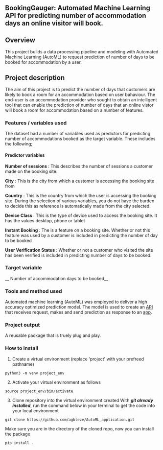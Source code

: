 ## BookingGauger: Automated Machine Learning API for predicting number of accommodation days an online visitor will book.

## Overview

This project builds a data processing pipeline and modeling with Automated Machine Learning (AutoML) to request prediction of number of days to be booked for accommodation by a user. 

## Project description

The aim of this project is to predict the number of days that
customers are likely to book a room for an accommodation based on user bahaviour.
The end-user is an accommodation provider who sought to obtain
an intelligent tool that can enable the prediction of number of days that an online vistor will book a room for accommodation based on a number of features.

### Features / variables used

The dataset had a number of variables used as predictors for
predicting number of accommodations booked as the target variable.
These includes the following;

#### Predictor variables

__Number of sessions__ : This describes the number of sessions a customer made
on the booking site.

__City__ : This is the city from which a customer is accessing the booking site from

__Country__ : This is the country from which the user is accessing the booking site.
During the selection of various variables, you do not have the burden to decide this
as reference is automatically made from the city selected.

__Device Class__ : This is the type of device used to access the booking site. It has
the values desktop, phone or tablet

__Instant Booking__ : The is a feature on a booking site. Whether or not this
feature was used by a customer is included in predicting the number of day to
be booked

__User Verification Status__ : Whether or not a customer who visited the site
has been verified is included in predicting number of days to be booked.

### Target variable
__ Number of accommodation days to be booked__


### Tools and method used
Automated machine learning (AutoML) was employed to deliver a high
accuracy optimized prediction model. The model is used to create
an [API](https://github.com/agbleze/booking_days_predictor_api.git) that receives request, makes and send prediction as response to an [app](https://github.com/agbleze/booking_gauger_ui.git).


### Project output
A reusable package that is truely plug and play.

### How to install 

1. Create a virtual environment (replace 'project' with your prefreed pathname)

```python3 -m venv project_env```
 

2. Activate your virtual environment as follows

```source project_env/bin/activate```

3. Clone repository into the virtual environment created
With **_git already installed_**, run the command below in your terminal to get the code into your local environment

```git clone https://github.com/agbleze/AutoML_application.git```

Make sure you are in the directory of the cloned repo, now you can install the package

```pip install . ```


